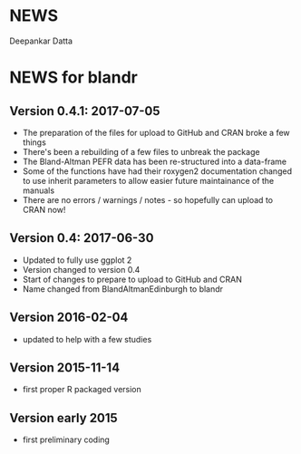 NEWS
================
Deepankar Datta

<!-- NEWS.md is generated from NEWS.Rmd. Please edit that file -->
NEWS for blandr
===============

Version 0.4.1: 2017-07-05
-------------------------

-   The preparation of the files for upload to GitHub and CRAN broke a few things
-   There's been a rebuilding of a few files to unbreak the package
-   The Bland-Altman PEFR data has been re-structured into a data-frame
-   Some of the functions have had their roxygen2 documentation changed to use inherit parameters to allow easier future maintainance of the manuals
-   There are no errors / warnings / notes - so hopefully can upload to CRAN now!

Version 0.4: 2017-06-30
-----------------------

-   Updated to fully use ggplot 2
-   Version changed to version 0.4
-   Start of changes to prepare to upload to GitHub and CRAN
-   Name changed from BlandAltmanEdinburgh to blandr

Version 2016-02-04
------------------

-   updated to help with a few studies

Version 2015-11-14
------------------

-   first proper R packaged version

Version early 2015
------------------

-   first preliminary coding
